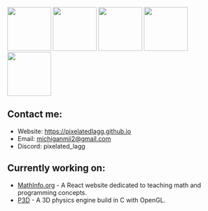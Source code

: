 <p align="left">
  <img src="https://github.com/rahul-jha98/README_icons/blob/main/language_and_tools/square/c%23/c%23.png" width="100" />
  <img src="https://github.com/rahul-jha98/README_icons/blob/main/language_and_tools/square/c%2B%2B/c%2B%2B.png" width="100" /> 
  <img src="https://github.com/rahul-jha98/README_icons/blob/main/language_and_tools/square/c/c.png" width="100" />
  <img src="https://github.com/rahul-jha98/README_icons/blob/main/language_and_tools/square/javascript/javascript.png" width="100" />
  <img src="https://github.com/rahul-jha98/README_icons/blob/main/language_and_tools/square/react/react.png" width="100" />
</p>

## Contact me:
- Website: https://pixelatedlagg.github.io
- Email: michiganmii2@gmail.com
- Discord: pixelated_lagg

## Currently working on:

- [MathInfo.org](https://github.com/PixelatedLagg/MathInfo) - A React website dedicated to teaching math and programming concepts.
- [P3D](https://github.com/PixelatedLagg/P3D) - A 3D physics engine build in C with OpenGL.
